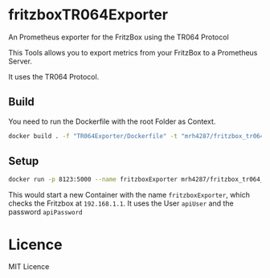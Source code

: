 # fritzboxTR064Exporter
An Prometheus exporter for the FritzBox using the TR064 Protocol

This Tools allows you to export metrics from your FritzBox to a Prometheus Server.

It uses the TR064 Protocol.

## Build
You need to run the Dockerfile with the root Folder as Context.
```bash
docker build . -f "TR064Exporter/Dockerfile" -t "mrh4287/fritzbox_tr064_exporter"
```

## Setup
```bash
docker run -p 8123:5000 --name fritzboxExporter mrh4287/fritzbox_tr064_exporter ip=192.168.1.1 username=apiUser password=apiPassword
```

This would start a new Container with the name `fritzboxExporter`, which checks the Fritzbox at `192.168.1.1`.
It uses the User `apiUser` and the password `apiPassword`

# Licence
MIT Licence
